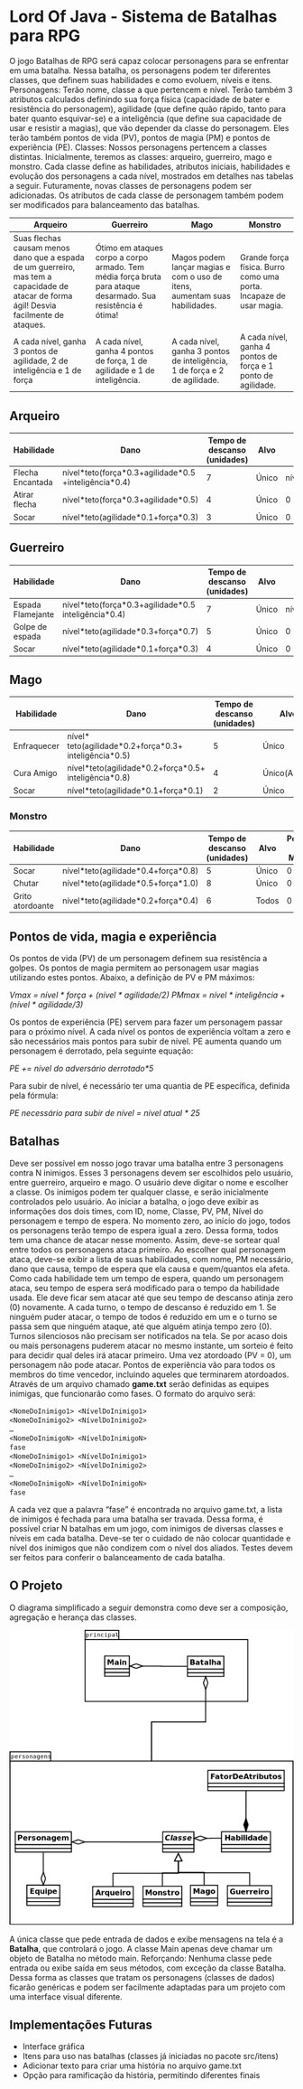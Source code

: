 # Lord Of Java - Sistema de Batalhas para RPG

O jogo Batalhas de RPG será capaz colocar personagens para se enfrentar em uma batalha. Nessa batalha, os personagens podem ter diferentes classes, que definem suas habilidades e como evoluem, níveis e itens. 
Personagens:
Terão nome, classe a que pertencem e nível. Terão também 3 atributos calculados definindo sua força física (capacidade de bater e resistência do personagem), agilidade (que define quão rápido, tanto para bater quanto esquivar-se) e a inteligência (que define sua capacidade de usar e resistir a magias), que vão depender da classe do personagem.
Eles terão também pontos de vida (PV), pontos de magia (PM) e pontos de experiência (PE).
Classes:
Nossos personagens pertencem a classes  distintas. Inicialmente, teremos as classes: arqueiro, guerreiro, mago e monstro. Cada classe define as habilidades, atributos iniciais, habilidades e evolução dos personagens a cada nível, mostrados em detalhes nas tabelas a seguir. Futuramente, novas classes de personagens podem ser adicionadas. Os atributos de cada classe de personagem também podem ser modificados para balanceamento das batalhas.

|Arqueiro|Guerreiro|Mago|Monstro|
|---|---|---|---|
|Suas flechas causam menos dano que a espada de um guerreiro, mas tem a capacidade de atacar de forma ágil! Desvia facilmente de ataques.|Ótimo em ataques corpo a corpo armado. Tem média força bruta para ataque desarmado. Sua resistência é ótima!|Magos podem lançar magias e com o uso de itens, aumentam suas habilidades.|Grande força física. Burro como uma porta. Incapaze de usar magia.|
|A cada nível, ganha 3 pontos de agilidade, 2 de inteligência e 1 de força|A cada nível, ganha 4 pontos de força, 1 de agilidade e 1 de inteligência.|A cada nível, ganha 3 pontos de inteligência, 1 de força e 2 de agilidade.|A cada nível, ganha 4 pontos de força e 1 ponto de agilidade.|




## Arqueiro

|Habilidade|Dano|Tempo de descanso (unidades)|Alvo|Pontos de Magia|
| --- | --- | --- | --- | --- |
|Flecha Encantada|nível&ast;teto(força&ast;0.3+agilidade&ast;0.5 +inteligência&ast;0.4)|7|Único|nível&ast;teto(inteligência+agilidade&ast;0.2)|
|Atirar flecha|nível&ast;teto(força&ast;0.3+agilidade&ast;0.5)|4|Único|0|
|Socar|nível&ast;teto(agilidade&ast;0.1+força&ast;0.3)|3|Único|0|

## Guerreiro
|Habilidade|Dano|Tempo de descanso (unidades)|Alvo|Pontos de Magia|
| --- | --- | --- | --- | --- |
|Espada Flamejante|nível&ast;teto(força&ast;0.3+agilidade&ast;0.5 inteligência&ast;0.4)|7|Único|nível&ast;teto(inteligência+força&ast;0.2)|
|Golpe de espada|nível&ast;teto(agilidade&ast;0.3+força&ast;0.7)|5|Único|0|
|Socar|nível&ast;teto(agilidade&ast;0.1+força&ast;0.3)|4|Único|0|

## Mago
|Habilidade|Dano|Tempo de descanso (unidades)|Alvo|Pontos de Magia|
| --- | --- | --- | --- | --- |
|Enfraquecer|nível&ast; teto(agilidade&ast;0.2+força&ast;0.3+ inteligência&ast;0.5)|5|Único|nível&ast;teto(inteligência&ast;0.5)|
|Cura Amigo|nível&ast;teto(agilidade&ast;0.2+força&ast;0.5+ inteligência&ast;0.8)|4|Único(Aliado)|nível&ast;teto(inteligência&ast;0.7)|
|Socar|nível&ast;teto(agilidade&ast;0.1+força&ast;0.1)|2|Único|0|

### Monstro
|Habilidade|Dano|Tempo de descanso (unidades)|Alvo|Pontos de Magia|
| --- | --- | --- | --- | --- |
|Socar|nível&ast;teto(agilidade&ast;0.4+força&ast;0.8)|5|Único|0|
|Chutar|nível&ast;teto(agilidade&ast;0.5+força&ast;1.0)|8|Único|0|
|Grito atordoante|nível&ast;teto(agilidade&ast;0.2+força&ast;0.4)|6|Todos|0|

## Pontos de vida, magia e experiência

Os pontos de vida (PV) de um personagem definem sua resistência a golpes. Os pontos de magia permitem ao personagem usar magias utilizando estes pontos. Abaixo, a definição de PV e PM máximos:

*Vmax = nível &ast; força + (nível &ast; agilidade/2)*
*PMmax = nível &ast; inteligência + (nível &ast; agilidade/3)*

Os pontos de experiência (PE) servem para fazer um personagem passar para o próximo nível. A cada nível os pontos de experiência voltam a zero e são necessários mais pontos para subir de nível.
PE aumenta quando um personagem é derrotado, pela seguinte equação:

*PE += nível do adversário derrotado&ast;5*

Para subir de nível, é necessário ter uma quantia de PE específica, definida pela fórmula:

*PE necessário para subir de nível = nível atual &ast; 25*

## Batalhas

Deve ser possível em nosso jogo travar uma batalha entre 3 personagens contra N inimigos. Esses 3 personagens devem ser escolhidos pelo usuário, entre guerreiro, arqueiro e mago. O usuário deve digitar o nome e escolher a classe.
Os inimigos podem ter qualquer classe, e serão inicialmente controlados pelo usuário.
Ao iniciar a batalha, o jogo deve exibir as informações dos dois times, com ID, nome, Classe, PV, PM, Nível do personagem e tempo de espera.
No momento zero, ao início do jogo, todos os personagens terão tempo de espera igual a zero. Dessa forma, todos tem uma chance de atacar nesse momento. Assim, deve-se sortear qual entre todos os personagens ataca primeiro.
Ao escolher qual personagem ataca, deve-se exibir a lista de suas habilidades, com nome, PM necessário, dano que causa, tempo de espera que ela causa e quem/quantos ela afeta.
Como cada habilidade tem um tempo de espera, quando um personagem ataca, seu tempo de espera será modificado para o tempo da habilidade usada. Ele deve ficar sem atacar até que seu tempo de descanso atinja zero (0) novamente. A cada turno, o tempo de descanso é reduzido em 1. Se ninguém puder atacar, o tempo de todos é reduzido em um e o turno se passa sem que ninguém ataque, até que alguém atinja tempo zero (0). Turnos silenciosos não precisam ser notificados na tela.
Se por acaso dois ou mais personagens puderem atacar no mesmo instante, um sorteio é feito para decidir qual deles irá atacar primeiro.
Uma vez atordoado (PV = 0), um personagem não pode atacar.
Pontos de experiência vão para todos os membros do time vencedor, incluindo aqueles que terminarem atordoados.
Através de um arquivo chamado **game.txt** serão definidas as equipes inimigas, que funcionarão como fases. O formato do arquivo será:

```
<NomeDoInimigo1> <NívelDoInimigo1>
<NomeDoInimigo2> <NívelDoInimigo2>
…
<NomeDoInimigoN> <NívelDoInimigoN>
fase
<NomeDoInimigo1> <NívelDoInimigo1>
<NomeDoInimigo2> <NívelDoInimigo2>
…
<NomeDoInimigoN> <NívelDoInimigoN>
fase
```

A cada vez que a palavra “fase” é encontrada no arquivo game.txt, a lista de inimigos é fechada para uma batalha ser travada. Dessa forma, é possível criar N batalhas em um jogo, com inimigos de diversas classes e níveis em cada batalha. Deve-se ter o cuidado de não colocar quantidade e nível dos inimigos que não condizem com o nível dos aliados. Testes devem ser feitos para conferir o balanceamento de cada batalha.

## O Projeto

O diagrama simplificado a seguir demonstra como deve ser a composição, agregação e herança das classes.

![Diagrama Simplificado](/diagrama.png)

A única classe que pede entrada de dados e exibe mensagens na tela é a **Batalha**, que controlará o jogo. A classe Main apenas deve chamar um objeto de Batalha no método main.
Reforçando: Nenhuma classe pede entrada ou exibe saída em seus métodos, com exceção da classe Batalha. Dessa forma as classes que tratam os personagens (classes de dados) ficarão genéricas e podem ser facilmente adaptadas para um projeto com uma interface visual diferente.

## Implementações Futuras
* Interface gráfica
* Itens para uso nas batalhas (classes já iniciadas no pacote src/itens)
* Adicionar texto para criar uma história no arquivo game.txt
* Opção para ramificação da história, permitindo diferentes finais

